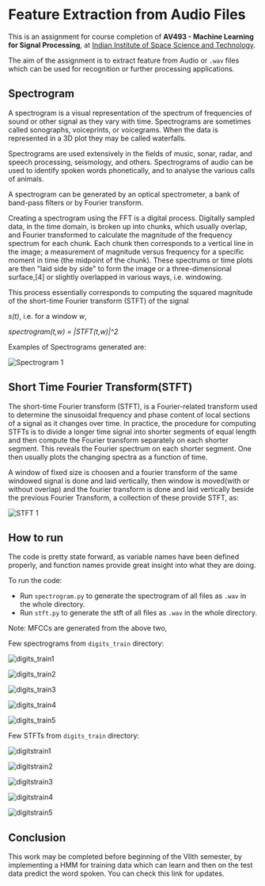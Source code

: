 # Feature Extraction from Audio Files

This is an assignment for course completion of **AV493 - Machine Learning for Signal Processing**, at [Indian Institute of Space Science
and Technology](https://iist.ac.in). 

The aim of the assignment is to extract feature from Audio or `.wav` files
which can be used for recognition or further processing applications.

## Spectrogram

A spectrogram is a visual representation of the spectrum of frequencies of sound or other signal as they vary with time. Spectrograms are sometimes called sonographs, voiceprints, or voicegrams. When the data is represented in a 3D plot they may be called waterfalls.

Spectrograms are used extensively in the fields of music, sonar, radar, and speech processing, seismology, and others. Spectrograms of audio can be used to identify spoken words phonetically, and to analyse the various calls of animals.

A spectrogram can be generated by an optical spectrometer, a bank of band-pass filters or by Fourier transform.

Creating a spectrogram using the FFT is a digital process. Digitally sampled data, in the time domain, is broken up into chunks, which usually overlap, and Fourier transformed to calculate the magnitude of the frequency spectrum for each chunk. Each chunk then corresponds to a vertical line in the image; a measurement of magnitude versus frequency for a specific moment in time (the midpoint of the chunk). These spectrums or time plots are then "laid side by side" to form the image or a three-dimensional surface,[4] or slightly overlapped in various ways, i.e. windowing.

This process essentially corresponds to computing the squared magnitude of the short-time Fourier transform (STFT) of the signal

*s(t)*, i.e. for a window *w*, 

*spectrogram(t,w) = |STFT(t,w)|^2* 

Examples of Spectrograms generated are:

![Spectrogram 1](spectrograms/digits_train_raw/nine_orig_2_spectrogram.png)

## Short Time Fourier Transform(STFT)

The short-time Fourier transform (STFT), is a Fourier-related transform used to determine the sinusoidal frequency and phase content of local sections of a signal as it changes over time. In practice, the procedure for computing STFTs is to divide a longer time signal into shorter segments of equal length and then compute the Fourier transform separately on each shorter segment. This reveals the Fourier spectrum on each shorter segment. One then usually plots the changing spectra as a function of time.

A window of fixed size is choosen and a fourier transform of the same windowed signal is done and laid vertically, then window is moved(with or without overlap) and the fourier transform is done and laid vertically beside the previous Fourier Transform, a collection of these provide STFT, as:

![STFT 1](stft/test_16k.png)


## How to run

The code is pretty state forward, as variable names have been defined properly, and function  names provide great insight into what they are doing.

To run the code:

* Run `spectrogram.py` to generate the spectrogram of all files as `.wav` in the whole directory.
* Run `stft.py` to generate the stft of all files as `.wav` in the whole directory.

Note: MFCCs are generated from the above two,

Few spectrograms from `digits_train` directory:

![digits_train1](spectrograms/digits_train/1_endpt_1_spectrogram.png)

![digits_train2](spectrograms/digits_train/1_endpt_2_spectrogram.png)

![digits_train3](spectrograms/digits_train/1_endpt_3_spectrogram.png)

![digits_train4](spectrograms/digits_train/1_endpt_4_spectrogram.png)

![digits_train5](spectrograms/digits_train/1_endpt_5_spectrogram.png)

Few STFTs from `digits_train` directory:

![digitstrain1](stft/digits_train/1_endpt_1.png)

![digitstrain2](stft/digits_train/1_endpt_2.png)

![digitstrain3](stft/digits_train/1_endpt_3.png)

![digitstrain4](stft/digits_train/1_endpt_4.png)

![digitstrain5](stft/digits_train/1_endpt_5.png)

## Conclusion

This work may be completed before beginning of the VIIth semester, by implementing
a HMM for training data which can learn and then on the test data predict the word spoken.
You can check this link for updates.